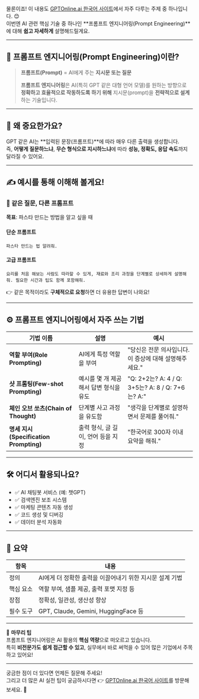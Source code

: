 물론이죠! 이 내용도 [GPTOnline.ai 한국어 사이트](https://gptonline.ai/ko/)에서 자주 다루는 주제 중 하나입니다. 😊  
이번엔 AI 관련 핵심 기술 중 하나인 **프롬프트 엔지니어링(Prompt Engineering)**에 대해 **쉽고 자세하게** 설명해드릴게요.

---

## 🧠 프롬프트 엔지니어링(Prompt Engineering)이란?

> **프롬프트(Prompt)** = AI에게 주는 **지시문 또는 질문**  
>  
> **프롬프트 엔지니어링**은 AI(특히 GPT 같은 대형 언어 모델)를 원하는 방향으로 **정확하고 효율적으로 작동하도록 하기 위해** 지시문(prompt)을 **전략적으로 설계**하는 기술입니다.

---

## 🧩 왜 중요한가요?

GPT 같은 AI는 **입력된 문장(프롬프트)**에 따라 매우 다른 출력을 생성합니다.  
즉, **어떻게 질문하느냐**, **무슨 형식으로 지시하느냐**에 따라 **성능, 정확도, 응답 속도**까지 달라질 수 있어요.

---

## ✍️ 예시를 통해 이해해 볼게요!

### 🎯 같은 질문, 다른 프롬프트
**목표**: 파스타 만드는 방법을 알고 싶을 때

#### 단순 프롬프트
```
파스타 만드는 법 알려줘.
```

#### 고급 프롬프트
```
요리를 처음 해보는 사람도 따라할 수 있게, 재료와 조리 과정을 단계별로 상세하게 설명해줘. 필요한 시간과 팁도 함께 포함해줘.
```

👉 같은 목적이라도 **구체적으로 요청**하면 더 유용한 답변이 나와요!

---

## ⚙️ 프롬프트 엔지니어링에서 자주 쓰는 기법

| 기법 이름 | 설명 | 예시 |
|----------|------|------|
| **역할 부여(Role Prompting)** | AI에게 특정 역할을 부여 | "당신은 전문 의사입니다. 이 증상에 대해 설명해주세요." |
| **샷 프롬팅(Few-shot Prompting)** | 예시를 몇 개 제공해서 답변 형식을 유도 | "Q: 2+2는? A: 4 / Q: 3+5는? A: 8 / Q: 7+6는? A:" |
| **체인 오브 쏘츠(Chain of Thought)** | 단계별 사고 과정을 유도함 | "생각을 단계별로 설명하면서 문제를 풀어줘." |
| **명세 지시(Specification Prompting)** | 출력 형식, 글 길이, 언어 등을 지정 | "한국어로 300자 이내 요약을 해줘." |

---

## 🛠 어디서 활용되나요?

- ✅ AI 채팅봇 서비스 (예: 챗GPT)
- ✅ 검색엔진 보조 시스템
- ✅ 마케팅 콘텐츠 자동 생성
- ✅ 코드 생성 및 디버깅
- ✅ 데이터 분석 자동화

---

## 📌 요약

| 항목 | 내용 |
|------|------|
| 정의 | AI에게 더 정확한 출력을 이끌어내기 위한 지시문 설계 기법 |
| 핵심 요소 | 역할 부여, 샘플 제공, 출력 포맷 지정 등 |
| 장점 | 정확성, 일관성, 생산성 향상 |
| 필수 도구 | GPT, Claude, Gemini, HuggingFace 등 |

---

📘 **마무리 팁**  
프롬프트 엔지니어링은 AI 활용의 **핵심 역량**으로 떠오르고 있습니다.  
특히 **비전문가도 쉽게 접근할 수 있고**, 실무에서 바로 써먹을 수 있어 많은 기업에서 주목하고 있어요!

---

궁금한 점이 더 있다면 언제든 질문해 주세요!  
그리고 더 많은 AI 실전 팁이 궁금하시다면 👉 [GPTOnline.ai 한국어 사이트](https://gptonline.ai/ko/)를 방문해보세요. 🚀
